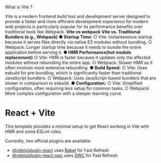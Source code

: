 What is Vite ?

Vite is a modern frontend build tool and development server designed to provide a faster and more efficient development experience for modern web projects.is particularly popular for its performance benefits over traditional tools like Webpack.
**Vite vs webpack**
**Vite vs. Traditional Bundlers (e.g., Webpack)**
**● Startup Time:**
○ Vite: Instantaneous startup because it serves files directly via native ES
modules without bundling.
○ Webpack: Longer startup time because it needs to bundle the entire
application before serving it.
**● HMR Performance(hot module replacement)**
○ Vite: HMR is faster because it updates only the affected modules without
rebundling the entire app.
○ Webpack: Slower HMR as it often involves more extensive rebundling.
**● Build Speed:**
○ Vite: Uses esbuild for pre-bundling, which is significantly faster than
traditional JavaScript bundlers.
○ Webpack: Uses JavaScript-based bundlers that are slower in comparison
to esbuild.
**● Configuration:**
○ Vite: Simplified configuration, often requiring less setup for common
tasks.
○ Webpack: More complex configuration with a steeper learning curve.

# React + Vite

This template provides a minimal setup to get React working in Vite with HMR and some ESLint rules.

Currently, two official plugins are available:

- [@vitejs/plugin-react](https://github.com/vitejs/vite-plugin-react/blob/main/packages/plugin-react/README.md) uses [Babel](https://babeljs.io/) for Fast Refresh
- [@vitejs/plugin-react-swc](https://github.com/vitejs/vite-plugin-react-swc) uses [SWC](https://swc.rs/) for Fast Refresh
